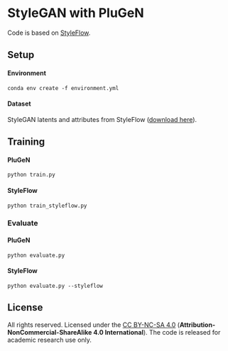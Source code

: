 # StyleGAN with PluGeN

Code is based on [StyleFlow](https://github.com/RameenAbdal/StyleFlow). 



## Setup
#### Environment
```
conda env create -f environment.yml
```
#### Dataset
StyleGAN latents and attributes from StyleFlow ([download here](https://drive.google.com/file/d/1Kesr-oQ2XgXd6KZDxJ8Uy04xXZlbBZ0y/view?usp=sharing)).

## Training
#### PluGeN
```
python train.py
```
#### StyleFlow
```
python train_styleflow.py
```

### Evaluate
#### PluGeN
```
python evaluate.py
```
#### StyleFlow
```
python evaluate.py --styleflow
```

## License
All rights reserved. Licensed under the [CC BY-NC-SA 4.0](https://creativecommons.org/licenses/by-nc-sa/4.0/legalcode) (**Attribution-NonCommercial-ShareAlike 4.0 International**). The code is released for academic research use only.
